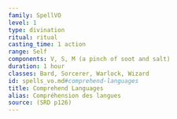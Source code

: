 ```yaml
---
family: SpellVO
level: 1
type: divination
ritual: ritual
casting_time: 1 action
range: Self
components: V, S, M (a pinch of soot and salt)
duration: 1 hour
classes: Bard, Sorcerer, Warlock, Wizard
id: spells_vo.md#comprehend-languages
title: Comprehend Languages
alias: Compréhension des langues
source: (SRD p126)
---
```


